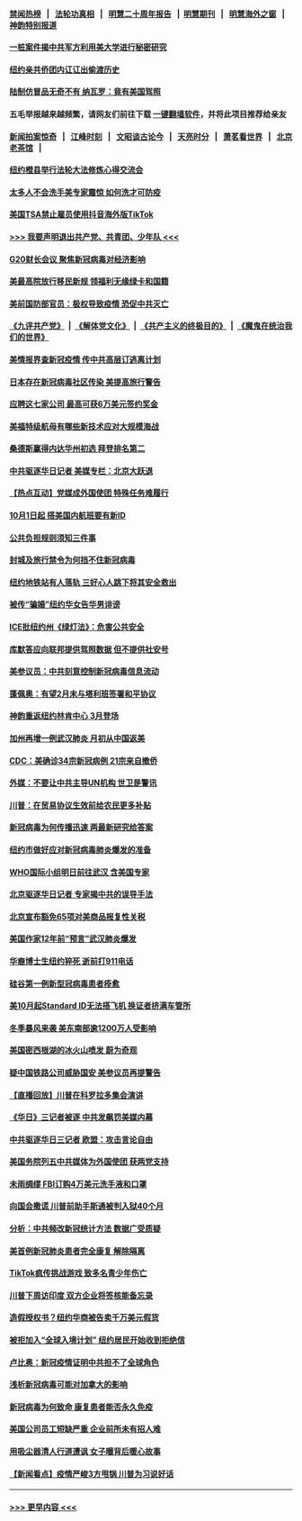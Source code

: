 #### [禁闻热榜](热点新闻.md?=0)  &nbsp;&nbsp;|&nbsp;&nbsp; [法轮功真相](https://github.com/gfw-breaker/truth/blob/master/README.md?=0) &nbsp;&nbsp;|&nbsp;&nbsp; [明慧二十周年报告](https://github.com/gfw-breaker/mh-reports/blob/master/README.md?=0) &nbsp;&nbsp;|&nbsp;&nbsp;[明慧期刊](https://github.com/gfw-breaker/mh-qikan) &nbsp;&nbsp;|&nbsp;&nbsp; [明慧海外之窗](https://github.com/gfw-breaker/mh-news/blob/master/README.md?=0) &nbsp;&nbsp;|&nbsp;&nbsp; [神韵特别报道](https://github.com/gfw-breaker/mh-news/blob/master/shenyun.md?=0)
#### [一桩案件揭中共军方利用美大学进行秘密研究](../pages/nsc412/n11891206.md?t=02241902) 
#### [纽约亲共侨团内讧讧出偷渡历史](../pages/nsc412/n11891235.md?t=02241902) 
#### [陆制仿冒品无奇不有 纳瓦罗：竟有美国驾照](../pages/nsc412/n11890953.md?t=02241902) 
#### 五毛举报越来越频繁，请网友们前往下载 [一键翻墙软件](https://github.com/gfw-breaker/ssr-accounts)，并将此项目推荐给亲友
#### [新闻拍案惊奇](https://github.com/gfw-breaker/banned-news/blob/master/pages/link4.md) &nbsp;&nbsp;|&nbsp;&nbsp; [江峰时刻](https://github.com/gfw-breaker/banned-news/blob/master/pages/link4.md) &nbsp;&nbsp;|&nbsp;&nbsp; [文昭谈古论今](https://github.com/gfw-breaker/banned-news/blob/master/pages/link4.md) &nbsp;&nbsp;|&nbsp;&nbsp; [天亮时分](https://github.com/gfw-breaker/banned-news/blob/master/pages/link4.md) &nbsp;&nbsp;|&nbsp;&nbsp; [萧茗看世界](https://github.com/gfw-breaker/banned-news/blob/master/pages/link4.md) &nbsp;&nbsp;|&nbsp;&nbsp; [北京老茶馆](https://github.com/gfw-breaker/banned-news/blob/master/pages/link4.md) &nbsp;&nbsp;|&nbsp;&nbsp; 
#### [纽约橙县举行法轮大法修炼心得交流会](../pages/nsc412/n11890760.md?t=02241902) 
#### [太多人不会洗手美专家震惊 如何洗才可防疫](../pages/nsc412/n11875866.md?t=02241902) 
#### [美国TSA禁止雇员使用抖音海外版TikTok](../pages/nsc412/n11890500.md?t=02241902) 
#### [>>> 我要声明退出共产党、共青团、少年队 <<<](https://github.com/begood0513/goodnews/blob/master/quit/letter.md) 
#### [G20财长会议 聚焦新冠病毒对经济影响](../pages/nsc412/n11890400.md?t=02241902) 
#### [美最高院放行移民新规 领福利无缘绿卡和国籍](../pages/nsc412/n11889500.md?t=02241902) 
#### [美前国防部官员：极权导致疫情 恐促中共灭亡](../pages/nsc412/n11889092.md?t=02241902) 
#### [《九评共产党》](https://github.com/begood0513/9ping.md/blob/master/README.md) &nbsp;|&nbsp; [《解体党文化》](../../../../jtdwh.md/blob/master/README.md)  &nbsp;|&nbsp; [《共产主义的终极目的》](../../../../gczydzjmd.md/blob/master/README.md) &nbsp;|&nbsp; [《魔鬼在统治我们的世界》](../../../../mgztzwmdsj.md/blob/master/README.md) 
#### [美情报界查新冠疫情 传中共高层订逃离计划](../pages/nsc412/n11888161.md?t=02241902) 
#### [日本存在新冠病毒社区传染 美提高旅行警告](../pages/nsc412/n11889917.md?t=02241902) 
#### [应聘这七家公司 最高可获6万美元签约奖金](../pages/nsc412/n11879446.md?t=02241902) 
#### [美福特级航母有哪些新技术应对大规模海战](../pages/nsc412/n11882087.md?t=02241902) 
#### [桑德斯赢得内达华州初选 拜登排名第二](../pages/nsc412/n11888760.md?t=02241902) 
#### [中共驱逐华日记者 美媒专栏：北京大跃退](../pages/nsc412/n11888453.md?t=02241902) 
#### [【热点互动】党媒成外国使团 特殊任务难履行](../pages/nsc412/n11888306.md?t=02241902) 
#### [10月1日起 搭美国内航班要有新ID](../pages/nsc412/n11888243.md?t=02241902) 
#### [公共负担规则须知三件事](../pages/nsc412/n11888123.md?t=02241902) 
#### [封城及旅行禁令为何挡不住新冠病毒](../pages/nsc412/n11888067.md?t=02241902) 
#### [纽约地铁站有人落轨   三好心人跳下将其安全救出](../pages/nsc412/n11888088.md?t=02241902) 
#### [被传“骗婚”纽约华女告华男诽谤](../pages/nsc412/n11887303.md?t=02241902) 
#### [ICE批纽约州《绿灯法》：危害公共安全](../pages/nsc412/n11887285.md?t=02241902) 
#### [库默答应向联邦提供驾照数据 但不提供社安号](../pages/nsc412/n11887269.md?t=02241902) 
#### [美参议员：中共刻意控制新冠病毒信息流动](../pages/nsc412/n11887949.md?t=02241902) 
#### [蓬佩奥：有望2月末与塔利班签署和平协议](../pages/nsc412/n11887248.md?t=02241902) 
#### [神韵重返纽约林肯中心 3月登场](../pages/nsc412/n11885013.md?t=02241902) 
#### [加州再增一例武汉肺炎 月初从中国返美](../pages/nsc412/n11886929.md?t=02241902) 
#### [CDC：美确诊34宗新冠病例 21宗来自撤侨](../pages/nsc412/n11886795.md?t=02241902) 
#### [外媒：不要让中共主导UN机构 世卫是警讯](../pages/nsc412/n11886401.md?t=02241902) 
#### [川普：在贸易协议生效前给农民更多补贴](../pages/nsc412/n11886549.md?t=02241902) 
#### [新冠病毒为何传播迅速 两最新研究给答案](../pages/nsc412/n11886505.md?t=02241902) 
#### [纽约市做好应对新冠病毒肺炎爆发的准备](../pages/nsc412/n11885019.md?t=02241902) 
#### [WHO国际小组明日前往武汉 含美国专家](../pages/nsc412/n11886380.md?t=02241902) 
#### [北京驱逐华日记者 专家揭中共的误导手法](../pages/nsc412/n11886124.md?t=02241902) 
#### [北京宣布豁免65项对美商品报复性关税](../pages/nsc412/n11885960.md?t=02241902) 
#### [美国作家12年前“预言”武汉肺炎爆发](../pages/nsc412/n11885487.md?t=02241902) 
#### [华裔博士生纽约猝死  逝前打911电话](../pages/nsc412/n11885007.md?t=02241902) 
#### [硅谷第一例新型冠病毒患者痊愈](../pages/nsc412/n11885163.md?t=02241902) 
#### [美10月起Standard ID无法搭飞机  换证者挤满车管所](../pages/nsc412/n11885036.md?t=02241902) 
#### [冬季暴风来袭 美东南部逾1200万人受影响](../pages/nsc412/n11884620.md?t=02241902) 
#### [美国密西根湖的冰火山喷发 蔚为奇观](../pages/nsc412/n11884842.md?t=02241902) 
#### [疑中国铁路公司威胁国安 美参议员再提警告](../pages/nsc412/n11884300.md?t=02241902) 
#### [【直播回放】川普在科罗拉多集会演讲](../pages/nsc412/n11883640.md?t=02241902) 
#### [《华日》三记者被逐 中共发飙罚美媒内幕](../pages/nsc412/n11884184.md?t=02241902) 
#### [中共驱逐华日三记者 欧盟：攻击言论自由](../pages/nsc412/n11884179.md?t=02241902) 
#### [美国务院列五中共媒体为外国使团 获两党支持](../pages/nsc412/n11883954.md?t=02241902) 
#### [未雨绸缪 FBI订购4万美元洗手液和口罩](../pages/nsc412/n11883960.md?t=02241902) 
#### [向国会撒谎 川普前助手斯通被判入狱40个月](../pages/nsc412/n11883930.md?t=02241902) 
#### [分析：中共频改新冠统计方法 数据广受质疑](../pages/nsc412/n11883875.md?t=02241902) 
#### [美首例新冠肺炎患者完全康复 解除隔离](../pages/nsc412/n11883754.md?t=02241902) 
#### [TikTok疯传挑战游戏 致多名青少年伤亡](../pages/nsc412/n11883598.md?t=02241902) 
#### [川普下周访印度 双方企业将签核能备忘录](../pages/nsc412/n11883604.md?t=02241902) 
#### [造假授权书？纽约华商被告卖千万美元假货](../pages/nsc412/n11882429.md?t=02241902) 
#### [被拒加入“全球入境计划”  纽约居民开始收到拒绝信](../pages/nsc412/n11882417.md?t=02241902) 
#### [卢比奥：新冠疫情证明中共担不了全球角色](../pages/nsc412/n11881340.md?t=02241902) 
#### [浅析新冠病毒可能对加拿大的影响](../pages/nsc412/n11879775.md?t=02241902) 
#### [新冠病毒为何致命 康复患者能否永久免疫](../pages/nsc412/n11881488.md?t=02241902) 
#### [美国公司员工短缺严重 企业前所未有招人难](../pages/nsc412/n11881792.md?t=02241902) 
#### [用吸尘器清人行道遭讽 女子曝背后暖心故事](../pages/nsc412/n11881702.md?t=02241902) 
#### [【新闻看点】疫情严峻3方甩锅 川普为习说好话](../pages/nsc412/n11881049.md?t=02241902) 

----
#### [ >>> 更早内容 <<< ](../indexes/nsc412-earlier.md)

